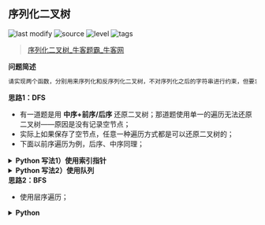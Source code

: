 ## 序列化二叉树
<!--START_SECTION:badge-->

![last modify](https://img.shields.io/static/v1?label=last%20modify&message=2022-10-14%2014%3A59%3A33&color=yellowgreen&style=flat-square)
![source](https://img.shields.io/static/v1?label=source&message=%E7%89%9B%E5%AE%A2&color=green&style=flat-square)
![level](https://img.shields.io/static/v1?label=level&message=%E5%9B%B0%E9%9A%BE&color=yellow&style=flat-square)
![tags](https://img.shields.io/static/v1?label=tags&message=%E4%BA%8C%E5%8F%89%E6%A0%91/%E6%A0%91&color=orange&style=flat-square)

<!--END_SECTION:badge-->
<!--info
tags: [二叉树]
source: 牛客
level: 困难
number: '0123'
name: 序列化二叉树
companies: []
-->

> [序列化二叉树_牛客题霸_牛客网](https://www.nowcoder.com/practice/cf7e25aa97c04cc1a68c8f040e71fb84)

<summary><b>问题简述</b></summary>

```txt
请实现两个函数，分别用来序列化和反序列化二叉树，不对序列化之后的字符串进行约束，但要求能够根据序列化之后的字符串重新构造出一棵与原二叉树相同的树。
```

<!-- 
<details><summary><b>详细描述</b></summary>

```txt
```

</details>
-->

<!-- <div align="center"><img src="../../../_assets/xxx.png" height="300" /></div> -->

<summary><b>思路1：DFS</b></summary>

- 有一道题是用 **中序+前序/后序** 还原二叉树；那道题使用单一的遍历无法还原二叉树——原因是没有记录空节点；
- 实际上如果保存了空节点，任意一种遍历方式都是可以还原二叉树的；
- 下面以前序遍历为例，后序、中序同理；

<details><summary><b>Python 写法1）使用索引指针</b></summary>

```python
class Solution:
    def Serialize(self, root):
        
        def dfs(x, tmp):
            if not x: 
                tmp.append('#')
                return 
            
            tmp.append(str(x.val))
            dfs(x.left, tmp)
            dfs(x.right, tmp)
        
        ret = []
        dfs(root, ret)
        return ','.join(ret)
        
    def Deserialize(self, s):
        nodes = s.split(',')
        N = len(nodes)
        self.i = 0  # 全局索引指针
        
        def dfs(nodes):
            if self.i >= N or nodes[self.i] == '#':
                self.i += 1
                return None
            
            node = TreeNode(int(nodes[self.i]))
            self.i += 1
            node.left = dfs(nodes)
            node.right = dfs(nodes)
            return node
        
        return dfs(nodes)
```

</details>


<details><summary><b>Python 写法2）使用队列</b></summary>

```python
class Solution:
    def Serialize(self, root):
        
        def dfs(x, tmp):
            if not x: 
                tmp.append('#')
                return 
            
            tmp.append(str(x.val))
            dfs(x.left, tmp)
            dfs(x.right, tmp)
        
        ret = []
        dfs(root, ret)
        return ','.join(ret)
        
    def Deserialize(self, s):
        from collections import deque
        nodes = deque(s.split(','))  # 这里使用队列来弹出头部节点
        
        def dfs(nodes):
            if not nodes or nodes[0] == '#':
                nodes.popleft()
                return None
            
            node = TreeNode(int(nodes.popleft()))
            node.left = dfs(nodes)
            node.right = dfs(nodes)
            return node
        
        return dfs(nodes)
```

</details>


<summary><b>思路2：BFS</b></summary>

- 使用层序遍历；

<details><summary><b>Python</b></summary>

```python
class Solution:
    def Serialize(self, root):
        if not root: return ''
        
        from collections import deque
        q = deque([root])
        ret = []
        while q:
            p = q.popleft()
            if p:
                ret.append(str(p.val))
                q.append(p.left)
                q.append(p.right)
            else:
                ret.append('#')  # 添加空节点

        return ','.join(ret)
        
    def Deserialize(self, s):
        if not s: return None
        
        from collections import deque
        data = s.split(',')
        i = 0  # 索引指针
        root = TreeNode(int(data[i]))
        i += 1
        q = deque([root])
        
        while q:
            node = q.popleft()
            
            if data[i] != '#':
                node.left = TreeNode(int(data[i]))
                q.append(node.left)
            i += 1
            
            if data[i] != '#':
                node.right = TreeNode(int(data[i]))
                q.append(node.right)
            i += 1
            
        return root
```

</details>